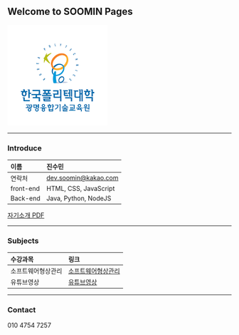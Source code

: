 ## Welcome to SOOMIN Pages

![kopo](imgs/kopo.png)

---

### Introduce

|이름|진수민|
|:-----|:--|
|연락처|dev.soomin@kakao.com|
|front-end|HTML, CSS, JavaScript|
|Back-end|Java, Python, NodeJS|

[자기소개 PDF](docs/introduce.pdf)

---

### Subjects

|수강과목|링크|
|:-----|:--|
|소프트웨어형상관리|[소프트웨어형상관리](https://jinsumin.github.io)|
|유튜브영상|[유튜브영상](https://youtube.com)|

---

### Contact

010 4754 7257

